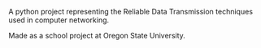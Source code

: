 A python project representing the Reliable Data Transmission techniques used in computer networking.

Made as a school project at Oregon State University.
